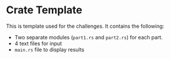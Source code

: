 # Crate Template

This is template used for the challenges. It contains the following:

- Two separate modules (`part1.rs` and `part2.rs`) for each part.
- 4 text files for input
- `main.rs` file to display results